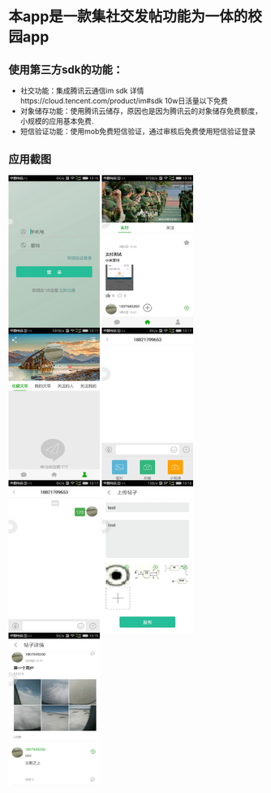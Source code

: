 本app是一款集社交发帖功能为一体的校园app
========
使用第三方sdk的功能：
-----
* 社交功能：集成腾讯云通信im sdk  详情https://cloud.tencent.com/product/im#sdk  10w日活量以下免费
* 对象储存功能：使用腾讯云储存，原因也是因为腾讯云的对象储存免费额度，小规模的应用基本免费.
* 短信验证功能：使用mob免费短信验证，通过审核后免费使用短信验证登录

应用截图
-----  
<div class="row"  float: left>
<img src="https://github.com/xdhuangsidi/tino10032/blob/r4/app/login.jpeg" width = "180" height = "300"  align=center />
<img src="https://github.com/xdhuangsidi/tino10032/blob/r4/app/main1.jpeg" width = "180" height = "300"  align=center />
<img src="https://github.com/xdhuangsidi/tino10032/blob/r4/app/main2.jpeg" width = "180" height = "300"  align=center />
<img src="https://github.com/xdhuangsidi/tino10032/blob/r4/app/chat1.jpeg" width = "180" height = "300"  align=center />
  <img src="https://github.com/xdhuangsidi/tino10032/blob/r4/app/chat2.jpeg" width = "180" height = "300"  align=center />
<img src="https://github.com/xdhuangsidi/tino10032/blob/r4/app/upload.jpeg" width = "180" height = "300"  align=center />
<img src="https://github.com/xdhuangsidi/tino10032/blob/r4/app/detail.jpeg" width = "180" height = "300"  align=center />
</div>

